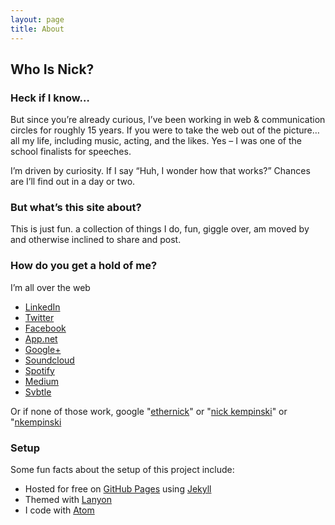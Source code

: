 ```yaml
---
layout: page
title: About
---
```


## Who Is Nick?

### Heck if I know…

But since you’re already curious, I’ve been working in web & communication circles for roughly 15 years. If you were to take the web out of the picture… all my life, including music, acting, and the likes. Yes – I was one of the school finalists for speeches.

I’m driven by curiosity. If I say “Huh, I wonder how that works?” Chances are I’ll find out in a day or two.

### But what’s this site about?

This is just fun. a collection of things I do, fun, giggle over, am moved by and otherwise inclined to share and post.

### How do you get a hold of me?

I’m all over the web

 - [LinkedIn](http://www.linkedin.com/in/nkempinski)
 - [Twitter](https://twitter.com/ethernick)
 - [Facebook](https://www.facebook.com/nkempinski)
 - [App.net](https://alpha.app.net/ethernick)
 - [Google+](https://plus.google.com/+NickKempinski)
 - [Soundcloud](https://soundcloud.com/ethernick)
 - [Spotify](https://open.spotify.com/user/ethernick)
 - [Medium](https://medium.com/@ethernick)
 - [Svbtle](https://ethernick.svbtle.com/)

Or if none of those work,&nbsp;google "[ethernick](https://www.google.ca/search?q=ethernick)" or "[nick kempinski](https://www.google.ca/search?q=%22nick+kempinski)" or "[nkempinski](https://www.google.ca/search?q=nkempinski)

### Setup

Some fun facts about the setup of this project include:

* Hosted for free on [GitHub Pages](https://pages.github.com) using [Jekyll](http://jekyllrb.com)
* Themed with [Lanyon](http://lanyon.getpoole.com)
* I code with [Atom](http://atom.io)

